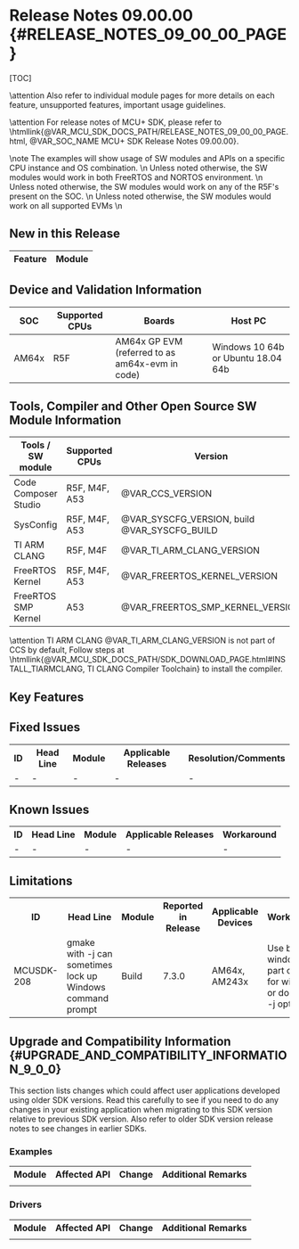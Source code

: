 # Release Notes 09.00.00 {#RELEASE_NOTES_09_00_00_PAGE}

[TOC]

\attention Also refer to individual module pages for more details on each feature, unsupported features, important usage guidelines.

\attention For release notes of MCU+ SDK, please refer to \htmllink{@VAR_MCU_SDK_DOCS_PATH/RELEASE_NOTES_09_00_00_PAGE.html, @VAR_SOC_NAME MCU+ SDK Release Notes 09.00.00}.

\note The examples will show usage of SW modules and APIs on a specific CPU instance and OS combination. \n
      Unless noted otherwise, the SW modules would work in both FreeRTOS and NORTOS environment. \n
      Unless noted otherwise, the SW modules would work on any of the R5F's present on the SOC. \n
      Unless noted otherwise, the SW modules would work on all supported EVMs \n

## New in this Release

Feature                                                                                         | Module
------------------------------------------------------------------------------------------------|-----------------------------------

## Device and Validation Information

SOC    | Supported CPUs  | Boards                                                                                                      | Host PC
-------|-----------------|-------------------------------------------------------------------------------------------------------------|-----------------------------------
AM64x  | R5F             | AM64x GP EVM (referred to as am64x-evm in code)                                                             | Windows 10 64b or Ubuntu 18.04 64b

## Tools, Compiler and Other Open Source SW Module Information

Tools / SW module       | Supported CPUs | Version
------------------------|----------------|-----------------------
Code Composer Studio    | R5F, M4F, A53  | @VAR_CCS_VERSION
SysConfig               | R5F, M4F, A53  | @VAR_SYSCFG_VERSION, build @VAR_SYSCFG_BUILD
TI ARM CLANG            | R5F, M4F       | @VAR_TI_ARM_CLANG_VERSION
FreeRTOS Kernel         | R5F, M4F, A53  | @VAR_FREERTOS_KERNEL_VERSION
FreeRTOS SMP Kernel     | A53            | @VAR_FREERTOS_SMP_KERNEL_VERSION

\attention TI ARM CLANG @VAR_TI_ARM_CLANG_VERSION is not part of CCS by default, Follow steps at \htmllink{@VAR_MCU_SDK_DOCS_PATH/SDK_DOWNLOAD_PAGE.html#INSTALL_TIARMCLANG, TI CLANG Compiler Toolchain} to install the compiler.

## Key Features

<!-- ### Experimental Features

\attention Features listed below are early versions and should be considered as "experimental".
\attention Users can evaluate the feature, however the feature is not fully tested at TI side.
\attention TI would not support these feature on public e2e.
\attention Experimental features will be enabled with limited examples and SW modules.


Feature                                                             | Module
--------------------------------------------------------------------|--------------------------
                                                                    |  -->

<!-- ### Features not supported in release -->


## Fixed Issues

<table>
<tr>
    <th> ID
    <th> Head Line
    <th> Module
    <th> Applicable Releases
    <th> Resolution/Comments
</tr>
<tr>
    <td> -
    <td> -
    <td> -
    <td> -
    <td> -
</tr>
</table>

## Known Issues

<table>
<tr>
    <th> ID
    <th> Head Line
    <th> Module
    <th> Applicable Releases
    <th> Workaround
</tr>
<tr>
    <td> -
    <td> -
    <td> -
    <td> -
    <td> -
</tr>
</table>

<!-- ## Errata
<table>
<tr>
    <th> ID
    <th> Head Line
    <th> Module
    <th> SDK Status
</tr>
<tr>
    <td> -
    <td> -
    <td> -
    <td> -
</tr>
</table> -->

## Limitations
<table>
<tr>
    <th> ID
    <th> Head Line
    <th> Module
    <th> Reported in Release
    <th> Applicable Devices
    <th> Workaround
</tr>
<tr>
    <td> MCUSDK-208
    <td> gmake with -j can sometimes lock up Windows command prompt
    <td> Build
    <td> 7.3.0
    <td> AM64x, AM243x
    <td> Use bash for windows as part of git for windows or don't use -j option
</tr>
</table>

## Upgrade and Compatibility Information {#UPGRADE_AND_COMPATIBILITY_INFORMATION_9_0_0}

<!-- \attention When migrating from MCU+ SDK, see \ref MIGRATION_GUIDES for more details -->

This section lists changes which could affect user applications developed using older SDK versions.
Read this carefully to see if you need to do any changes in your existing application when migrating to this SDK version relative to
previous SDK version. Also refer to older SDK version release notes to see changes in
earlier SDKs.

<!-- ### Compiler Options

<table>
<tr>
    <th> Module
    <th> Affected API
    <th> Change
    <th> Additional Remarks
</tr>
<tr>
    <td> 
    <td> 
    <td> 
    <td> 
</tr>
</table> -->

### Examples

<table>
<tr>
    <th> Module
    <th> Affected API
    <th> Change
    <th> Additional Remarks
</tr>
<tr>
    <td> 
    <td> 
    <td> 
    <td> 
</tr>
</table>

### Drivers

<table>
<tr>
    <th> Module
    <th> Affected API
    <th> Change
    <th> Additional Remarks
</tr>
<tr>
    <td> 
    <td> 
    <td> 
    <td> 
</tr>
</table>

